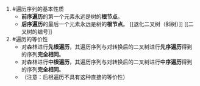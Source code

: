 1. #遍历序列的基本性质 
	* **前序遍历**的第一个元素永远是树的**根节点**。
	*   **后序遍历**的最后一个元素永远是树的**根节点**。
[[退化二叉树（斜树）]]   [[二叉树的编号]]
2. #遍历的等价性 
	*   对森林进行**先根遍历**，其遍历序列与对转换后的二叉树进行**先序遍历**得到的序列**完全相同**。
    *   对森林进行**中根遍历**，其遍历序列与对转换后的二叉树进行**中序遍历**得到的序列**完全相同**。
    *   （注意：后根遍历不具有这种直接的等价性）